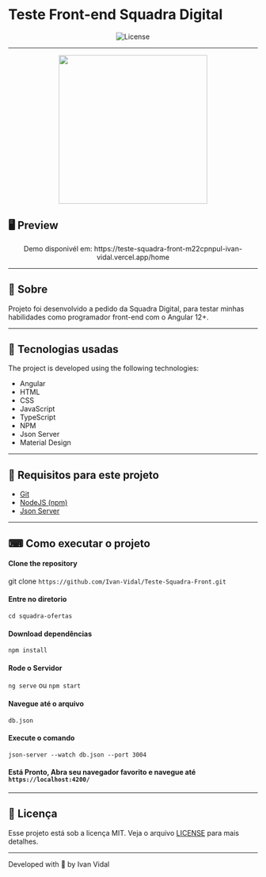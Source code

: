 # Teste Front-end Squadra Digital

<p align="center">
  <img alt="License" src="https://img.shields.io/static/v1?label=license&message=MIT&color=3f51b5&labelColor=000000">
</p>

---


<p align = "center">
  <img src = "https://www.squadra.com.br/wp-content/themes/squadraTheme/img/logos-squadra/logo-white-4.png" width = "300">
</p>

## 🖥 Preview

<p align = "center">
  Demo disponivél em: https://teste-squadra-front-m22cpnpul-ivan-vidal.vercel.app/home
</p>

---

## 📖 Sobre

  Projeto foi desenvolvido a pedido da Squadra Digital, para testar minhas habilidades como programador front-end com o Angular 12+.

---

## 🚀 Tecnologias usadas

The project is developed using the following technologies:

- Angular 
- HTML
- CSS
- JavaScript
- TypeScript
- NPM
- Json Server
- Material Design


---

## 🚧 Requisitos para este projeto

- [Git](https://git-scm.com/) 
- [NodeJS (npm)](https://nodejs.org/en/) 
- [Json Server](https://www.npmjs.com/package/json-server/) 


---

## ⌨ Como executar o projeto

#### Clone the repository
git clone `https://github.com/Ivan-Vidal/Teste-Squadra-Front.git`

#### Entre no diretorio
`cd squadra-ofertas`

#### Download dependências
`npm install`

#### Rode o Servidor
`ng serve` ou `npm start`

#### Navegue até o arquivo
`db.json`

#### Execute o comando
`json-server --watch db.json --port 3004`

#### Está Pronto, Abra seu navegador favorito e navegue até `https://localhost:4200/`

---

## :memo: Licença

Esse projeto está sob a licença MIT. Veja o arquivo [LICENSE](LICENSE.md) para mais detalhes.

---

Developed with 💜 by Ivan Vidal
